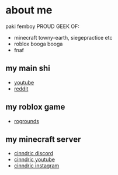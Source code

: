 # about me
paki femboy
PROUD GEEK OF:
- minecraft towny-earth, siegepractice etc
- roblox booga booga
- fnaf

## my main shi
- [youtube](https://www.youtube.com/@cinn_08)
- [reddit](https://www.reddit.com/u/cinn08)

## my roblox game
- [rogrounds](https://www.roblox.com/games/11994994061)

## my minecraft server
- [cinndric discord](https://www.discord.gg/eUYcGYDXza)
- [cinndric youtube](https://www.youtube.com/@cinndric)
- [cinndric instagram](https://www.instagram.com/cinndric)
